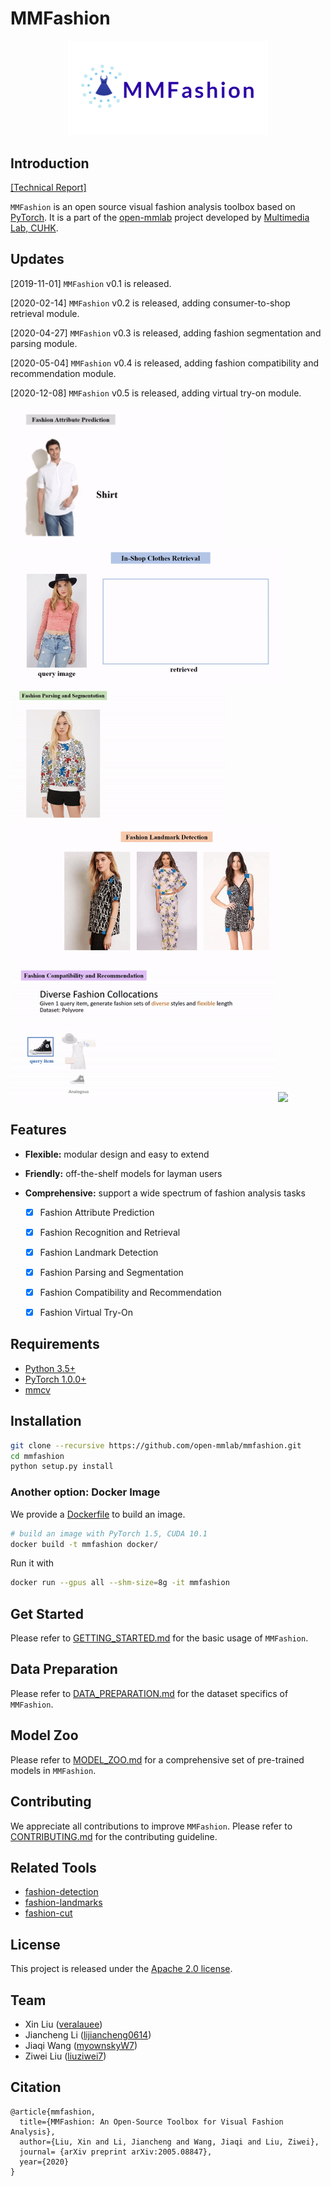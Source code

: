 # MMFashion

<p align="center">
    <img src='./misc/logo_mmfashion.png' width=320>
</p>


## Introduction

[[Technical Report]](https://arxiv.org/abs/2005.08847)  

`MMFashion` is an open source visual fashion analysis toolbox based on [PyTorch](https://pytorch.org/). It is a part of the [open-mmlab](https://github.com/open-mmlab) project developed by [Multimedia Lab, CUHK](http://mmlab.ie.cuhk.edu.hk/).


## Updates

[2019-11-01] `MMFashion` v0.1 is released.

[2020-02-14] `MMFashion` v0.2 is released, adding consumer-to-shop retrieval module.

[2020-04-27] `MMFashion` v0.3 is released, adding fashion segmentation and parsing module.

[2020-05-04] `MMFashion` v0.4 is released, adding fashion compatibility and recommendation module.

[2020-12-08] `MMFashion` v0.5 is released, adding virtual try-on module.

<p align="left">
    <img src='./misc/demo_attribute.gif' height=220>
    <img src='./misc/demo_retrieval.gif' height=220>
    <img src='./misc/demo_parsing.gif' height=220>
    <img src='./misc/demo_landmark.gif' height=220>
    <img src='./misc/demo_compatibility.gif' height=220>
    <img src='./misc/demo_tryon.gif' height=220>
</p>


## Features

- **Flexible:** modular design and easy to extend
- **Friendly:** off-the-shelf models for layman users
- **Comprehensive:** support a wide spectrum of fashion analysis tasks

    - [x] Fashion Attribute Prediction
    - [x] Fashion Recognition and Retrieval
    - [x] Fashion Landmark Detection
    - [x] Fashion Parsing and Segmentation
    - [x] Fashion Compatibility and Recommendation
    - [x] Fashion Virtual Try-On


## Requirements

- [Python 3.5+](https://www.python.org/)
- [PyTorch 1.0.0+](https://pytorch.org/)
- [mmcv](https://github.com/open-mmlab/mmcv)


## Installation

```sh
git clone --recursive https://github.com/open-mmlab/mmfashion.git
cd mmfashion
python setup.py install
```

### Another option: Docker Image

We provide a [Dockerfile](https://github.com/open-mmlab/mmfashion/blob/master/docker/Dockerfile) to build an image.

```sh
# build an image with PyTorch 1.5, CUDA 10.1
docker build -t mmfashion docker/
```

Run it with

```sh
docker run --gpus all --shm-size=8g -it mmfashion
```


## Get Started

Please refer to [GETTING_STARTED.md](docs/GETTING_STARTED.md) for the basic usage of `MMFashion`.


## Data Preparation

Please refer to [DATA_PREPARATION.md](docs/DATA_PREPARATION.md) for the dataset specifics of `MMFashion`.


## Model Zoo

Please refer to [MODEL_ZOO.md](docs/MODEL_ZOO.md) for a comprehensive set of pre-trained models in `MMFashion`.


## Contributing

We appreciate all contributions to improve `MMFashion`. Please refer to [CONTRIBUTING.md](docs/CONTRIBUTING.md) for the contributing guideline.


## Related Tools

- [fashion-detection](https://github.com/liuziwei7/fashion-detection)
- [fashion-landmarks](https://github.com/liuziwei7/fashion-landmarks)
- [fashion-cut](https://github.com/liuziwei7/fashion-cut)


## License

This project is released under the [Apache 2.0 license](LICENSE).


## Team

* Xin Liu ([veralauee](https://github.com/veralauee))
* Jiancheng Li ([lijiancheng0614](https://github.com/lijiancheng0614))
* Jiaqi Wang ([myownskyW7](https://github.com/myownskyW7))
* Ziwei Liu ([liuziwei7](https://github.com/liuziwei7))

## Citation

```
@article{mmfashion,
  title={MMFashion: An Open-Source Toolbox for Visual Fashion Analysis},
  author={Liu, Xin and Li, Jiancheng and Wang, Jiaqi and Liu, Ziwei},
  journal= {arXiv preprint arXiv:2005.08847},
  year={2020}
}
```
